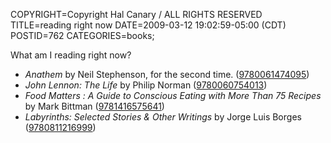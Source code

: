 COPYRIGHT=Copyright Hal Canary / ALL RIGHTS RESERVED
TITLE=reading right now
DATE=2009-03-12 19:02:59-05:00 (CDT)
POSTID=762
CATEGORIES=books;

What am I reading right now?

*   _Anathem_ by Neil Stephenson, for the second time. ([9780061474095](http://search.barnesandnoble.com///e/9780061474095))
*   _John Lennon: The Life_ by Philip Norman ([9780060754013](http://search.barnesandnoble.com///e/9780060754013))
*   _Food Matters : A Guide to Conscious Eating with More Than 75 Recipes_ by Mark Bittman ([9781416575641](http://search.barnesandnoble.com///e/9781416575641))
*   _Labyrinths: Selected Stories & Other Writings_ by Jorge Luis Borges ([9780811216999](http://search.barnesandnoble.com///e/9780811216999))
